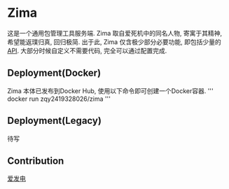 # Zima

这是一个通用包管理工具服务端.
Zima 取自爱死机中的同名人物, 寄寓于其精神, 希望能返璞归真, 回归极简. 出于此, Zima 仅含极少部分必要功能, 即包括少量的[API](https://api.swaggerhub.com/apis/Uni34/zima-api/1.0.0). 
大部分时候自定义不需要代码, 完全可以通过配置完成.

## Deployment(Docker)
Zima 本体已发布到Docker Hub, 使用以下命令即可创建一个Docker容器.
'''
docker run zqy2419328026/zima
'''

## Deployment(Legacy)
待写

## Contribution
[爱发电](https://afdian.net/@nanjiu)
